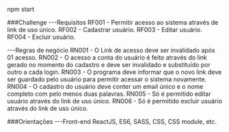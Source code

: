 npm start

###Challenge
---Requisitos
RF001 - Permitir acesso ao sistema através de link de uso único.
RF002 - Cadastrar usuário.
RF003 - Editar usuário.
RF004 - Excluir usuário.

---Regras de negócio
RN001 - O Link de acesso deve ser invalidado após 01 acesso.
RN002 - O acesso a conta do usuário é feito através do link gerado no momento do
cadastro e deve ser invalidado e substituído por outro a cada login.
RN003 - O programa deve informar que o novo link deve ser guardado pelo usuário para
permitir acessar o sistema novamente.
RN004 - O cadastro do usuário deve conter um email único e o nome completo com pelo
menos duas palavras.
RN005 - Só é permitido editar usuário através do link de uso único.
RN006 - Só é permitido excluir usuário através do link de uso único.

###Orientações
---Front-end
ReactJS, ES6, SASS, CSS, CSS module, etc.
